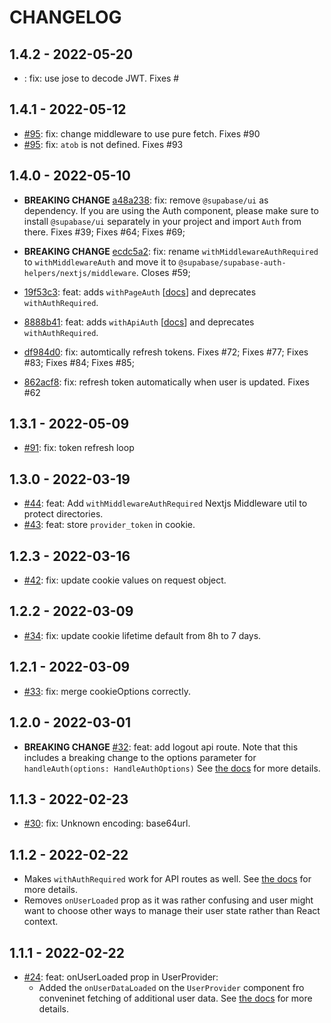 # CHANGELOG

## 1.4.2 - 2022-05-20

- [](): fix: use jose to decode JWT. Fixes #

## 1.4.1 - 2022-05-12

- [#95](https://github.com/supabase-community/supabase-auth-helpers/pull/95): fix: change middleware to use pure fetch. Fixes #90
- [#95](https://github.com/supabase-community/supabase-auth-helpers/pull/95): fix: `atob` is not defined. Fixes #93

## 1.4.0 - 2022-05-10

- **BREAKING CHANGE** [a48a238](https://github.com/supabase-community/supabase-auth-helpers/pull/92/commits/a48a238b1efe89456835e0b23954b21a55937224): fix: remove `@supabase/ui` as dependency. If you are using the Auth component, please make sure to install `@supabase/ui` separately in your project and import `Auth` from there. Fixes #39; Fixes #64; Fixes #69;

- **BREAKING CHANGE** [ecdc5a2](https://github.com/supabase-community/supabase-auth-helpers/pull/92/commits/ecdc5a240bf0b3d72ab21a42e01cf4dee9eb5ec7): fix: rename `withMiddlewareAuthRequired` to `withMiddlewareAuth` and move it to `@supabase/supabase-auth-helpers/nextjs/middleware`. Closes #59;
- [19f53c3](https://github.com/supabase-community/supabase-auth-helpers/pull/92/commits/19f53c34a7237d4f1370ed06f5bc6613954361a5): feat: adds `withPageAuth` [[docs](./src/nextjs/README.md#server-side-rendering-ssr---withpageauth)] and deprecates `withAuthRequired`.
- [8888b41](https://github.com/supabase-community/supabase-auth-helpers/pull/92/commits/8888b41242291219eadff8631e25b85101b90255): feat: adds `withApiAuth` [[docs](./src/nextjs/README.md#protecting-api-routes)] and deprecates `withAuthRequired`.

- [df984d0](https://github.com/supabase-community/supabase-auth-helpers/pull/92/commits/df984d0f12b364cd2e6e5238906dc14c9a452859): fix: automtically refresh tokens. Fixes #72; Fixes #77; Fixes #83; Fixes #84; Fixes #85;

- [862acf8](https://github.com/supabase-community/supabase-auth-helpers/pull/92/commits/862acf8792a1a95cf6527f226148be111957436f): fix: refresh token automatically when user is updated. Fixes #62

## 1.3.1 - 2022-05-09

- [#91](https://github.com/supabase-community/supabase-auth-helpers/pull/91): fix: token refresh loop

## 1.3.0 - 2022-03-19

- [#44](https://github.com/supabase-community/supabase-auth-helpers/pull/43): feat: Add `withMiddlewareAuthRequired` Nextjs Middleware util to protect directories.
- [#43](https://github.com/supabase-community/supabase-auth-helpers/pull/43): feat: store `provider_token` in cookie.

## 1.2.3 - 2022-03-16

- [#42](https://github.com/supabase-community/supabase-auth-helpers/pull/42): fix: update cookie values on request object.

## 1.2.2 - 2022-03-09

- [#34](https://github.com/supabase-community/supabase-auth-helpers/pull/34): fix: update cookie lifetime default from 8h to 7 days.

## 1.2.1 - 2022-03-09

- [#33](https://github.com/supabase-community/supabase-auth-helpers/pull/33): fix: merge cookieOptions correctly.

## 1.2.0 - 2022-03-01

- **BREAKING CHANGE** [#32](https://github.com/supabase-community/supabase-auth-helpers/pull/32): feat: add logout api route. Note that this includes a breaking change to the options parameter for `handleAuth(options: HandleAuthOptions)` See [the docs](./src/nextjs/README.md#basic-setup) for more details.

## 1.1.3 - 2022-02-23

- [#30](https://github.com/supabase-community/supabase-auth-helpers/pull/30): fix: Unknown encoding: base64url.

## 1.1.2 - 2022-02-22

- Makes `withAuthRequired` work for API routes as well. See [the docs](./src/nextjs/README.md#protecting-api-routes) for more details.
- Removes `onUserLoaded` prop as it was rather confusing and user might want to choose other ways to manage their user state rather than React context.

## 1.1.1 - 2022-02-22

- [#24](https://github.com/supabase-community/supabase-auth-helpers/pull/24): feat: onUserLoaded prop in UserProvider:
  - Added the `onUserDataLoaded` on the `UserProvider` component fro conveninet fetching of additional user data. See [the docs](./src/nextjs/README.md#loading-additional-user-data) for more details.
